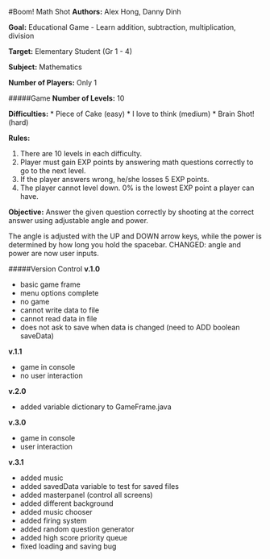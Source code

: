 #Boom! Math Shot
**Authors:** Alex Hong, Danny Dinh

**Goal:** Educational Game - Learn addition, subtraction, multiplication, division

**Target:** Elementary Student (Gr 1 - 4)

**Subject:** Mathematics

**Number of Players:** Only 1

#####Game
**Number of Levels:** 10

**Difficulties:**
      * Piece of Cake (easy)
	    * I love to think (medium)
	    * Brain Shot! (hard)

**Rules:**
1. There are 10 levels in each difficulty.
2. Player must gain EXP points by answering math questions correctly to go to the next level.
3. If the player answers wrong, he/she losses 5 EXP points.
4. The player cannot level down. 0% is the lowest EXP point a player can have.

**Objective:** Answer the given question correctly by shooting at the correct answer using adjustable angle and power.

The angle is adjusted with the UP and DOWN arrow keys, while the power is determined by how long you hold the spacebar. CHANGED: angle and power are now user inputs.

#####Version Control
**v.1.0**
* basic game frame
* menu options complete
* no game
* cannot write data to file
* cannot read data in file
* does not ask to save when data is changed (need to ADD boolean saveData)

**v.1.1**
* game in console
* no user interaction

**v.2.0**
* added variable dictionary to GameFrame.java

**v.3.0**
* game in console
* user interaction

**v.3.1**
* added music
* added savedData variable to test for saved files
* added masterpanel (control all screens)
* added different background
* added music chooser
* added firing system
* added random question generator
* added high score priority queue
* fixed loading and saving bug
